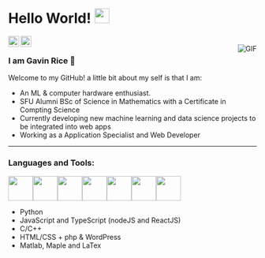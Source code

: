 # Hello World! <img src="https://raw.githubusercontent.com/iampavangandhi/iampavangandhi/master/gifs/Hi.gif" width="30px"></h2>

[<img align="left" alt="Gavin's Linkdein" width="22px" src="https://cdn.jsdelivr.net/npm/simple-icons@v3/icons/linkedin.svg" />](https://www.linkedin.com/in/gavin-gf-rice/)


<a href="https://github.com/Gavin-rice">
  <img align="left" alt="Gavin's Github" width="22px" src="https://cdn.jsdelivr.net/npm/simple-icons@v3/icons/github.svg" />
</a>

<br />

<img align="right" alt="GIF" src="https://media.giphy.com/media/13HgwGsXF0aiGY/giphy.gif" />

### I am Gavin Rice 🍚
Welcome to my GitHub! a little bit about my self is that I am:


- An ML & computer hardware enthusiast.
- SFU Alumni BSc of Science in Mathematics with a Certificate in Compting Science 
- Currently developing new machine learning and data science projects to be integrated into web apps
- Working as a Application Specialist and Web Developer


---
### Languages and Tools:
<p align="left">
  <img src="https://media3.giphy.com/media/kdFc8fubgS31b8DsVu/giphy.webp" width="50"><img src="https://media.giphy.com/media/SU2ic3wTfuC6JhD1lA/giphy.gif" width="50"><img src="https://media3.giphy.com/media/ln7z2eWriiQAllfVcn/200w.webp" width="50"><img src="https://i.giphy.com/media/LMt9638dO8dftAjtco/200.webp" width="50"><img src="https://i.giphy.com/media/eNAsjO55tPbgaor7ma/200w.webp" width="50"><img src="https://i.giphy.com/media/IdyAQJVN2kVPNUrojM/200.webp" width="50"><img src="[https://i.giphy.com/media/IdyAQJVN2kVPNUrojM/200.webp](https://www.google.com/url?sa=i&url=https%3A%2F%2Fwww.flaticon.com%2Ffree-icon%2Fwordpress_174881&psig=AOvVaw11zeGs5ZiqjzbbpC1fdqJN&ust=1754108895958000&source=images&cd=vfe&opi=89978449&ved=0CBIQjRxqFwoTCOiaj4Dj6I4DFQAAAAAdAAAAABAE)" width="50">
  
</p>


- Python
- JavaScript and TypeScript (nodeJS and ReactJS)
- C/C++
- HTML/CSS + php & WordPress
- Matlab, Maple and LaTex

